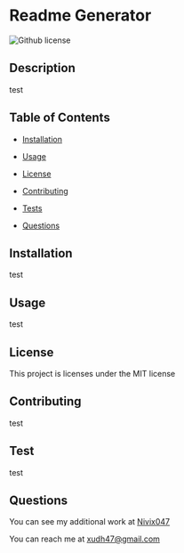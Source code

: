# Readme Generator

  ![Github license](https://img.shields.io/badge/license-MIT-blue.svg)

  ## Description

  test
  
  ## Table of Contents
  
  * [Installation](#installation)
  
  * [Usage](usage)

  * [License](#license)
  
  * [Contributing](contributing)

  * [Tests](test)

  * [Questions](questions)

  ## Installation

  test

  ## Usage

  test

  ## License
  This project is licenses under the MIT license

  ## Contributing

  test

  ## Test

  test

  ## Questions

  You can see my additional work at [Nivix047](https://github.com/Nivix047)

  You can reach me at xudh47@gmail.com

